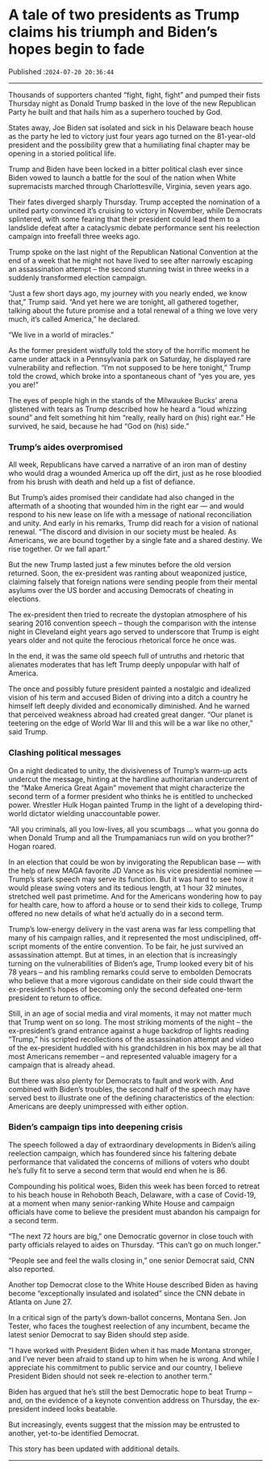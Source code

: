 # A tale of two presidents as Trump claims his triumph and Biden’s hopes begin to fade

Published :`2024-07-20 20:36:44`

---

Thousands of supporters chanted “fight, fight, fight” and pumped their fists Thursday night as Donald Trump basked in the love of the new Republican Party he built and that hails him as a superhero touched by God.

States away, Joe Biden sat isolated and sick in his Delaware beach house as the party he led to victory just four years ago turned on the 81-year-old president and the possibility grew that a humiliating final chapter may be opening in a storied political life.

Trump and Biden have been locked in a bitter political clash ever since Biden vowed to launch a battle for the soul of the nation when White supremacists marched through Charlottesville, Virginia, seven years ago.

Their fates diverged sharply Thursday. Trump accepted the nomination of a united party convinced it’s cruising to victory in November, while Democrats splintered, with some fearing that their president could lead them to a landslide defeat after a cataclysmic debate performance sent his reelection campaign into freefall three weeks ago.

Trump spoke on the last night of the Republican National Convention at the end of a week that he might not have lived to see after narrowly escaping an assassination attempt – the second stunning twist in three weeks in a suddenly transformed election campaign.

“Just a few short days ago, my journey with you nearly ended, we know that,” Trump said. “And yet here we are tonight, all gathered together, talking about the future promise and a total renewal of a thing we love very much, it’s called America,” he declared.

“We live in a world of miracles.”

As the former president wistfully told the story of the horrific moment he came under attack in a Pennsylvania park on Saturday, he displayed rare vulnerability and reflection. “I’m not supposed to be here tonight,” Trump told the crowd, which broke into a spontaneous chant of “yes you are, yes you are!”

The eyes of people high in the stands of the Milwaukee Bucks’ arena glistened with tears as Trump described how he heard a “loud whizzing sound” and felt something hit him “really, really hard on (his) right ear.” He survived, he said, because he had “God on (his) side.”

### Trump’s aides overpromised

All week, Republicans have carved a narrative of an iron man of destiny who would drag a wounded America up off the dirt, just as he rose bloodied from his brush with death and held up a fist of defiance.

But Trump’s aides promised their candidate had also changed in the aftermath of a shooting that wounded him in the right ear — and would respond to his new lease on life with a message of national reconciliation and unity. And early in his remarks, Trump did reach for a vision of national renewal. “The discord and division in our society must be healed. As Americans, we are bound together by a single fate and a shared destiny. We rise together. Or we fall apart.”

But the new Trump lasted just a few minutes before the old version returned. Soon, the ex-president was ranting about weaponized justice, claiming falsely that foreign nations were sending people from their mental asylums over the US border and accusing Democrats of cheating in elections.

The ex-president then tried to recreate the dystopian atmosphere of his searing 2016 convention speech – though the comparison with the intense night in Cleveland eight years ago served to underscore that Trump is eight years older and not quite the ferocious rhetorical force he once was.

In the end, it was the same old speech full of untruths and rhetoric that alienates moderates that has left Trump deeply unpopular with half of America.

The once and possibly future president painted a nostalgic and idealized vision of his term and accused Biden of driving into a ditch a country he himself left deeply divided and economically diminished. And he warned that perceived weakness abroad had created great danger. “Our planet is teetering on the edge of World War III and this will be a war like no other,” said Trump.

### Clashing political messages

On a night dedicated to unity, the divisiveness of Trump’s warm-up acts undercut the message, hinting at the hardline authoritarian undercurrent of the “Make America Great Again” movement that might characterize the second term of a former president who thinks he is entitled to unchecked power. Wrestler Hulk Hogan painted Trump in the light of a developing third-world dictator wielding unaccountable power.

“All you criminals, all you low-lives, all you scumbags … what you gonna do when Donald Trump and all the Trumpamaniacs run wild on you brother?” Hogan roared.

In an election that could be won by invigorating the Republican base — with the help of new MAGA favorite JD Vance as his vice presidential nominee — Trump’s stark speech may serve its function. But it was hard to see how it would please swing voters and its tedious length, at 1 hour 32 minutes, stretched well past primetime. And for the Americans wondering how to pay for health care, how to afford a house or to send their kids to college, Trump offered no new details of what he’d actually do in a second term.

Trump’s low-energy delivery in the vast arena was far less compelling that many of his campaign rallies, and it represented the most undisciplined, off-script moments of the entire convention. To be fair, he just survived an assassination attempt. But at times, in an election that is increasingly turning on the vulnerabilities of Biden’s age, Trump looked every bit of his 78 years – and his rambling remarks could serve to embolden Democrats who believe that a more vigorous candidate on their side could thwart the ex-president’s hopes of becoming only the second defeated one-term president to return to office.

Still, in an age of social media and viral moments, it may not matter much that Trump went on so long. The most striking moments of the night – the ex-president’s grand entrance against a huge backdrop of lights reading “Trump,” his scripted recollections of the assassination attempt and video of the ex-president huddled with his grandchildren in his box may be all that most Americans remember – and represented valuable imagery for a campaign that is already ahead.

But there was also plenty for Democrats to fault and work with. And combined with Biden’s troubles, the second half of the speech may have served best to illustrate one of the defining characteristics of the election: Americans are deeply unimpressed with either option.

### Biden’s campaign tips into deepening crisis

The speech followed a day of extraordinary developments in Biden’s ailing reelection campaign, which has foundered since his faltering debate performance that validated the concerns of millions of voters who doubt he’s fully fit to serve a second term that would end when he is 86.

Compounding his political woes, Biden this week has been forced to retreat to his beach house in Rehoboth Beach, Delaware, with a case of Covid-19, at a moment when many senior-ranking White House and campaign officials have come to believe the president must abandon his campaign for a second term.

“The next 72 hours are big,” one Democratic governor in close touch with party officials relayed to aides on Thursday. “This can’t go on much longer.”

“People see and feel the walls closing in,” one senior Democrat said, CNN also reported.

Another top Democrat close to the White House described Biden as having become “exceptionally insulated and isolated” since the CNN debate in Atlanta on June 27.

In a critical sign of the party’s down-ballot concerns, Montana Sen. Jon Tester, who faces the toughest reelection of any incumbent, became the latest senior Democrat to say Biden should step aside.

“I have worked with President Biden when it has made Montana stronger, and I’ve never been afraid to stand up to him when he is wrong. And while I appreciate his commitment to public service and our country, I believe President Biden should not seek re-election to another term.”

Biden has argued that he’s still the best Democratic hope to beat Trump – and, on the evidence of a keynote convention address on Thursday, the ex-president indeed looks beatable.

But increasingly, events suggest that ﻿the mission may be entrusted to another, yet-to-be identified Democrat.

This story has been updated with additional details.

---


